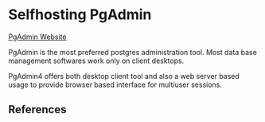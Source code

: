 # Selfhosting PgAdmin

[PgAdmin Website](https://www.pgadmin.org/)

PgAdmin is the most preferred postgres administration tool. Most data base management softwares work only on client desktops.

PgAdmin4 offers both desktop client tool and also a web server based usage to provide browser based interface for multiuser sessions.

## References
